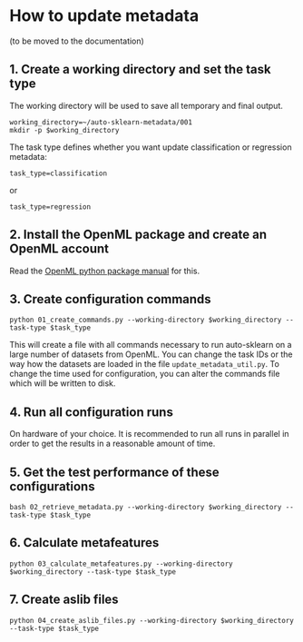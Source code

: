# How to update metadata

(to be moved to the documentation)

## 1. Create a working directory and set the task type

The working directory will be used to save all temporary and final output.

    working_directory=~/auto-sklearn-metadata/001
    mkdir -p $working_directory

The task type defines whether you want update classification or regression
metadata:

    task_type=classification

or

    task_type=regression

## 2. Install the OpenML package and create an OpenML account

Read the [OpenML python package manual](https://openml.github.io/openml-python) for this.

## 3. Create configuration commands

    python 01_create_commands.py --working-directory $working_directory --task-type $task_type

This will create a file with all commands necessary to run auto-sklearn on a
large number of datasets from OpenML. You can change the task IDs or the way
how the datasets are loaded in the file `update_metadata_util.py`. To change
the time used for configuration, you can alter the commands file which will
be written to disk.

## 4. Run all configuration runs

On hardware of your choice. It is recommended to run all runs in parallel in
order to get the results in a reasonable amount of time.

## 5. Get the test performance of these configurations

    bash 02_retrieve_metadata.py --working-directory $working_directory --task-type $task_type

## 6. Calculate metafeatures

    python 03_calculate_metafeatures.py --working-directory $working_directory --task-type $task_type

## 7. Create aslib files

    python 04_create_aslib_files.py --working-directory $working_directory --task-type $task_type
